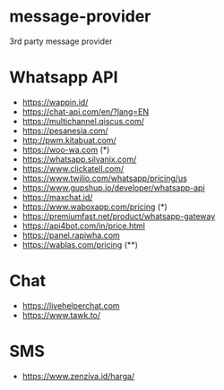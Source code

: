 # message-provider
3rd party message provider

# Whatsapp API
* https://wappin.id/
* https://chat-api.com/en/?lang=EN
* https://multichannel.qiscus.com/
* https://pesanesia.com/
* http://pwm.kitabuat.com/
* https://woo-wa.com (*)
* https://whatsapp.silvanix.com/
* https://www.clickatell.com/
* https://www.twilio.com/whatsapp/pricing/us
* https://www.gupshup.io/developer/whatsapp-api
* https://maxchat.id/
* https://www.waboxapp.com/pricing (*)
* https://premiumfast.net/product/whatsapp-gateway
* https://api4bot.com/in/price.html
* https://panel.rapiwha.com
* https://wablas.com/pricing (**)


# Chat
* https://livehelperchat.com
* https://www.tawk.to/


# SMS
* https://www.zenziva.id/harga/
